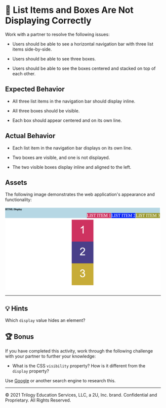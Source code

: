 # 🐛 List Items and Boxes Are Not Displaying Correctly

Work with a partner to resolve the following issues:

* Users should be able to see a horizontal navigation bar with three list items side-by-side.

* Users should be able to see three boxes.

* Users should be able to see the boxes centered and stacked on top of each other.

## Expected Behavior

* All three list items in the navigation bar should display inline.

* All three boxes should be visible. 

* Each box should appear centered and on its own line.

## Actual Behavior

* Each list item in the navigation bar displays on its own line.

* Two boxes are visible, and one is not displayed.

* The two visible boxes display inline and aligned to the left. 

## Assets

The following image demonstrates the web application's appearance and functionality:

![Three list items are displayed on the right side of the navigation bar, corresponding with three boxes centered on the page.](./assets/image-1.png)

---

## 💡 Hints

Which `display` value hides an element? 

## 🏆 Bonus

If you have completed this activity, work through the following challenge with your partner to further your knowledge:

* What is the CSS `visibility` property? How is it different from the `display` property?

Use [Google](https://www.google.com) or another search engine to research this.

---
© 2021 Trilogy Education Services, LLC, a 2U, Inc. brand. Confidential and Proprietary. All Rights Reserved.

